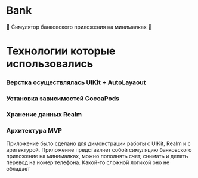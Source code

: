# Bank
🏦 Симулятор банковского приложения на минималках 🏦
<h1> Технологии которые использовались </h1>

<h3>Верстка осуществлялась UIKit + AutoLayaout </h3>
<h3>Установка зависимостей CocoaPods </h3>
<h3>Хранение данных Realm </h3>
<h3>Архитектура MVP </h3>

Приложение было сделано для димонстрации работы с UIKit, Realm и с аритектурой. Приложение представляет собой симуляцию банковского приложение на минималках, можно пополнять счет, снимать и делать перевод на номер телефона. Какой-то сложной логикой оно не обладает
